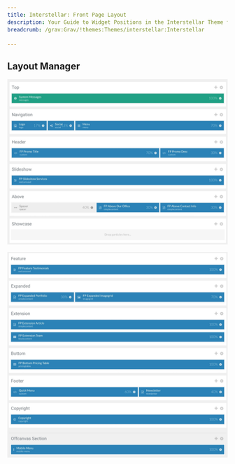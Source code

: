 ```yaml
---
title: Interstellar: Front Page Layout
description: Your Guide to Widget Positions in the Interstellar Theme for Grav
breadcrumb: /grav:Grav/!themes:Themes/interstellar:Interstellar

---
```


Layout Manager
-----

![positions](assets/outline_home1.jpeg)

![positions](assets/outline_home2.jpeg)
